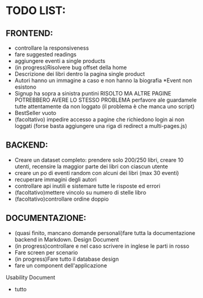 # TODO LIST:
## FRONTEND:
 * controllare la responsiveness
 * fare suggested readings
 * aggiungere eventi a single products
 * (in progress)Risolvere bug offset della home
 * Descrizione dei libri dentro la pagina single product
* Autori hanno un immagine a caso e non hanno la biografia
*Event non esistono
* Signup ha sopra a sinistra  puntini RISOLTO MA ALTRE PAGINE POTREBBERO AVERE LO STESSO PROBLEMA perfavore ale guardamele tutte attentamente da non loggato  (il problema è che manca uno script)
* BestSeller vuoto
* (facoltativo) impedire accesso a pagine che richiedono login ai non loggati (forse basta aggiungere una riga di redirect a multi-pages.js)
 
## BACKEND:
 * Creare un dataset completo: prendere solo 200/250 libri, creare 10 utenti, recensire la maggior parte dei libri con ciascun utente
 * creare un po di eventi random con alcuni dei libri (max 30 eventi)
 * recuperare immagini degli autori
 * controllare api inutili e sistemare tutte le risposte ed errori
 * (facoltativo)mettere vincolo su numero di stelle libro
 * (facoltativo)controllare ordine doppio
 
## DOCUMENTAZIONE:
 * (quasi finito, mancano domande personali)fare tutta la documentazione backend in Markdown.
 Design Document
* (in progress)controllare e nel caso scrivere in inglese le parti in rosso
* Fare screen per scenario
* (in progress)Fare tutto il database design
* fare un component dell'applicazione 

Usability Document
- tutto

